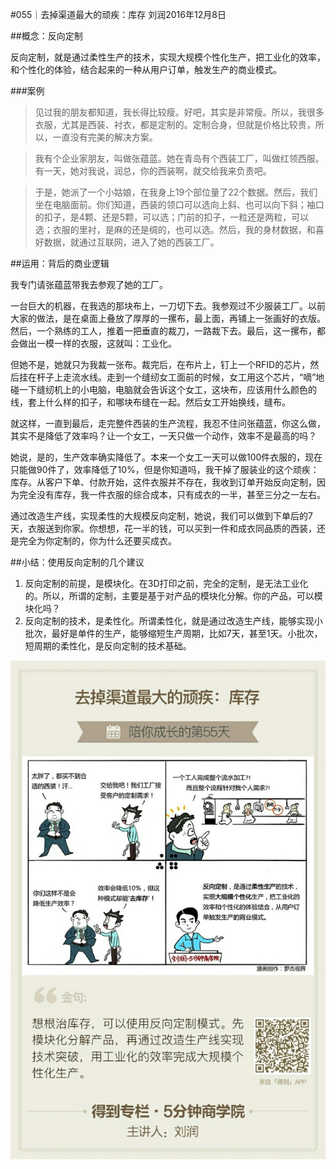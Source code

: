 #055｜去掉渠道最大的顽疾：库存
刘润2016年12月8日

##概念：反向定制

反向定制，就是通过柔性生产的技术，实现大规模个性化生产，把工业化的效率，和个性化的体验，结合起来的一种从用户订单，触发生产的商业模式。

###案例

>见过我的朋友都知道，我长得比较瘦。好吧，其实是非常瘦。所以，我很多衣服，尤其是西装、衬衣，都是定制的。定制合身，但就是价格比较贵，所以，一直没有完美的解决方案。

>我有个企业家朋友，叫做张蕴蓝。她在青岛有个西装工厂，叫做红领西服。有一天，她对我说，润总，你的西装啊，就交给我来负责吧。

>于是，她派了一个小姑娘，在我身上19个部位量了22个数据。然后，我们坐在电脑面前。你们知道，西装的领口可以选向上斜、也可以向下斜；袖口的扣子，是4颗、还是5颗，可以选；门前的扣子，一粒还是两粒，可以选；衣服的里衬，是麻的还是绸的，也可以选。然后，我的身材数据，和喜好数据，就通过互联网，进入了她的西装工厂。

##运用：背后的商业逻辑

我专门请张蕴蓝带我去参观了她的工厂。

一台巨大的机器，在我选的那块布上，一刀切下去。我参观过不少服装工厂。以前大家的做法，是在桌面上叠放了厚厚的一摞布，最上面，再铺上一张画好的衣版。然后，一个熟练的工人，推着一把垂直的裁刀，一路裁下去。最后，这一摞布，都会做出一模一样的衣服，这就叫：工业化。

但她不是，她就只为我裁一张布。裁完后，在布片上，钉上一个RFID的芯片，然后挂在杆子上走流水线。走到一个缝纫女工面前的时候，女工用这个芯片，“嘀”地碰一下缝纫机上的小电脑，电脑就会告诉这个女工，这块布，应该用什么颜色的线，套上什么样的扣子，和哪块布缝在一起。然后女工开始换线，缝布。

就这样，一直到最后，走完整件西装的生产流程，我忍不住问张蕴蓝，你这么做，其实不是降低了效率吗？让一个女工，一天只做一个动作，效率不是最高的吗？

她说，是的，生产效率确实降低了。本来一个女工一天可以做100件衣服的，现在只能做90件了，效率降低了10%，但是你知道吗，我干掉了服装业的这个顽疾：库存。从客户下单、付款开始，这件衣服并不存在，我收到订单开始反向定制，因为完全没有库存，我一件衣服的综合成本，只有成衣的一半，甚至三分之一左右。

通过改造生产线，实现柔性的大规模反向定制，她说，我们可以做到下单后的7天，衣服送到你家。你想想，花一半的钱，可以买到一件和成衣同品质的西装，还是完全为你定制的，你为什么还要买成衣。

##小结：使用反向定制的几个建议

1. 反向定制的前提，是模块化。在3D打印之前，完全的定制，是无法工业化的。所以，所谓的定制，主要是基于对产品的模块化分解。你的产品，可以模块化吗？
2. 反向定制的技术，是柔性化。所谓柔性化，就是通过改造生产线，能够实现小批次，最好是单件的生产，能够缩短生产周期，比如7天，甚至1天。小批次，短周期的柔性化，是反向定制的技术基础。

![](./_image/2017-08-04-16-39-41.jpg)
